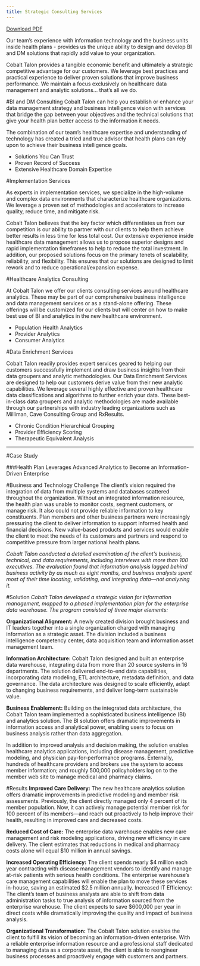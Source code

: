 ```yaml
---
title: Strategic Consulting Services
---
```

[Download PDF]

[Download PDF]: /contact_strategicconsult.html

Our team’s experience with information technology and the business units inside health plans - provides us the unique ability to design and develop BI and DM solutions that rapidly add value to your organization.

Cobalt Talon provides a tangible economic benefit and ultimately a strategic competitive advantage for our customers. We leverage best practices and practical experience to deliver proven solutions that improve business performance.
We maintain a focus exclusively on healthcare data management and analytic solutions… that’s all we do.

#BI and DM Consulting
Cobalt Talon can help you establish or enhance your data management strategy and business intelligence vision with services that bridge the gap between your objectives and the technical solutions that give your health plan better access to the information it needs.

The combination of our team’s healthcare expertise and understanding of technology has created a tried and true advisor that health plans can rely upon to achieve their business intelligence goals.

* Solutions You Can Trust
* Proven Record of Success
* Extensive Healthcare Domain Expertise

#Implementation Services

As experts in implementation services, we specialize in the high-volume and complex data environments that characterize healthcare organizations. We leverage a proven set of methodologies and accelerators to increase quality, reduce time, and mitigate risk.

Cobalt Talon believes that the key factor which differentiates us from our competition is our ability to partner with our clients to help them achieve better results in less time for less total cost. Our extensive experience inside healthcare data management allows us to propose superior designs and rapid implementation timeframes to help to reduce the total investment. In addition, our proposed solutions focus on the primary tenets of scalability, reliability, and flexibility. This ensures that our solutions are designed to limit rework and to reduce operational/expansion expense.

#Healthcare Analytics Consulting

At Cobalt Talon we offer our clients consulting services around healthcare analytics. These may be part of our comprehensive business intelligence and data management services or as a stand-alone offering. These offerings
will be customized for our clients but will center on how to make best use of BI and analytics in the new healthcare environment.

* Population Health Analytics
* Provider Analytics
* Consumer Analytics

#Data Enrichment Services

Cobalt Talon readily provides expert services geared to helping our customers successfully implement and draw business insights from their data groupers and analytic methodologies. Our Data Enrichment Services are designed to help our customers derive value from their new analytic capabilities. We leverage several highly effective and proven healthcare
data classifications and algorithms to further enrich your data. These best-in-class data groupers and analytic methodologies are made available through our partnerships with industry leading organizations such as Milliman, Cave Consulting Group and RxResults.

* Chronic Condition Hierarchical Grouping
* Provider Efficiency Scoring
* Therapeutic Equivalent Analysis

---


#Case Study

###Health Plan Leverages Advanced Analytics to Become an Information-Driven Enterprise

#Business and Technology Challenge
The client’s vision required the integration of data from multiple systems and databases scattered throughout the organization. Without an integrated information resource, the health plan was unable to monitor costs, segment customers, or manage risk. It also could not provide reliable information to key constituents. Plan members and other business partners were increasingly pressuring the client to deliver information to support informed health and financial decisions. New value-based products and services would enable the client to meet the needs of its customers and partners and respond to competitive pressure from larger national health plans.

_Cobalt Talon conducted a detailed examination of the client’s business, technical, and data requirements, including interviews with more than 100 executives. The evaluation found that information analysis lagged behind business activity by as much as eight months, and business analysts spent most of their time locating, validating, and integrating data—not analyzing it._

#Solution
_Cobalt Talon developed a strategic vision for information management, mapped to a phased implementation plan for the enterprise data warehouse. The program consisted of three major elements:_

__Organizational Alignment:__ A newly created division brought business and IT leaders together into a single organization charged with managing information as a strategic asset. The division included a business intelligence competency center, data acquisition team and information asset management team.

__Information Architecture:__ Cobalt Talon designed and built an enterprise data warehouse, integrating data from more than 20 source systems in 16 departments. The solution delivered end-to-end data capabilities, incorporating data modeling, ETL architecture, metadata definition, and data governance. The data architecture was designed to scale efficiently, adapt to changing business requirements, and deliver long-term sustainable value.

__Business Enablement:__ Building on the integrated data architecture, the Cobalt Talon team implemented a sophisticated business intelligence (BI) and analytics solution. The BI solution offers dramatic improvements in information access and analytical power, enabling users to focus on business analysis rather than data aggregation.

In addition to improved analysis and decision making, the solution enables healthcare analytics applications, including disease management, predictive modeling, and physician pay-for-performance programs. Externally, hundreds of healthcare providers and brokers use the system to access member information; and roughly 500,000 policyholders log on to the member web site to manage medical and pharmacy claims.

#Results
__Improved Care Delivery:__ The new healthcare analytics solution offers dramatic improvements in predictive modeling and member risk assessments. Previously, the client directly managed only 4 percent of its member population. Now, it can actively manage potential member risk for 100 percent of its members—and reach out proactively to help improve their health, resulting in improved care and decreased costs.

__Reduced Cost of Care:__ The enterprise data warehouse enables new care management and risk modeling applications, driving new efficiency in care delivery. The client estimates that reductions in medical and pharmacy costs alone will equal $10 million in annual savings.

__Increased Operating Efficiency:__ The client spends
nearly $4 million each year contracting with disease management vendors to identify and manage at-risk patients with serious health conditions. The enterprise warehouse’s care management capabilities will enable the plan to move these services in-house, saving an estimated $2.5 million annually.
Increased IT Efficiency: The client’s team of business analysts are able to shift from data administration tasks to true analysis of information sourced from the enterprise warehouse. The client expects to save $600,000 per year in direct costs while dramatically improving the quality and impact of business analysis.

__Organizational Transformation:__ The Cobalt Talon solution enables the client to fulfill its vision of becoming an information-driven enterprise. With a reliable enterprise information resource and a professional staff dedicated to managing data as a corporate asset, the client is able to reengineer business processes and proactively engage with customers and partners.

